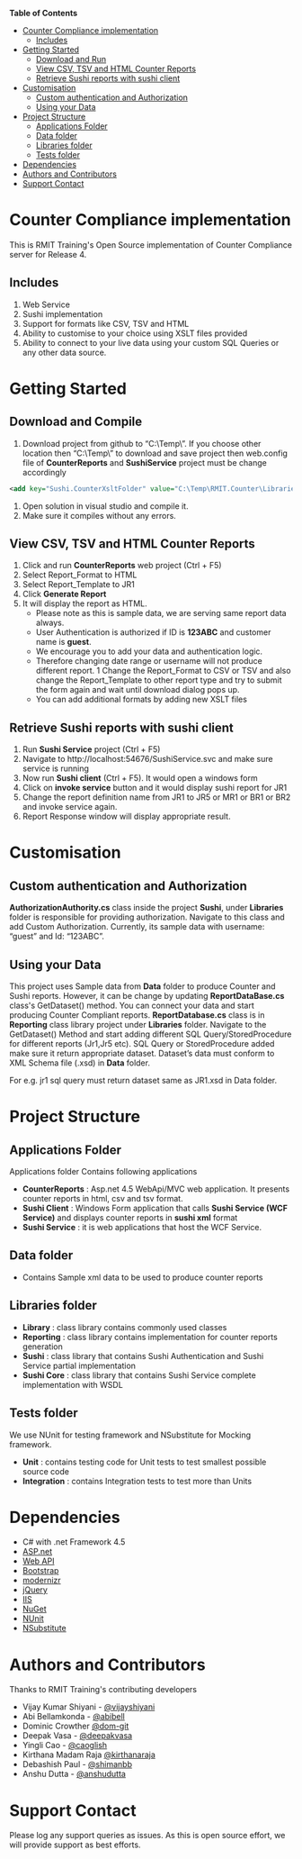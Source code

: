 **Table of Contents**
- [Counter Compliance implementation](#)
	- [Includes](#)
- [Getting Started](#)
	- [Download and Run](#)
	- [View CSV, TSV and HTML Counter Reports](#)
	- [Retrieve Sushi reports with sushi client](#)
- [Customisation](#)
	- [Custom authentication and Authorization](#)
	- [Using your Data](#)
- [Project Structure](#)
	- [Applications Folder](#)
	- [Data folder](#)
	- [Libraries folder](#)
	- [Tests folder](#)
- [Dependencies](#)
- [Authors and Contributors](#)
- [Support Contact](#)

# Counter Compliance implementation
This is RMIT Training's Open Source implementation of Counter Compliance server for Release 4.

## Includes
1. Web Service
1. Sushi implementation
1. Support for formats like CSV, TSV and HTML
1. Ability to customise to your choice using XSLT files provided
1. Ability to connect to your live data using your custom SQL Queries or any other data source.

# Getting Started

## Download and Compile
1. Download project from github to “C:\Temp\”. If you choose other location then “C:\Temp\” to download and save project then web.config file of **CounterReports** and **SushiService** project must be change accordingly
```xml
<add key="Sushi.CounterXsltFolder" value="C:\Temp\RMIT.Counter\Libraries\Reporting\Reports\Xslt" />
```
1. Open solution in visual studio and compile it.
1. Make sure it compiles without any errors.

## View CSV, TSV and HTML Counter Reports
1. Click and run **CounterReports** web project (Ctrl + F5)
1. Select Report_Format to HTML
1. Select Report_Template to JR1
1. Click **Generate Report**
1. It will display the report as HTML.
    * Please note as this is sample data, we are serving same report data always.
    * User Authentication is authorized if ID is **123ABC** and customer name is **guest**.
    * We encourage you to add your data and authentication logic.
    * Therefore changing date range or username will not produce different report.
1 Change the Report_Format to CSV or TSV and also change the Report_Template to other report type and try to submit the form again and wait until download dialog pops up.
    * You can add additional formats by adding new XSLT files

## Retrieve Sushi reports with sushi client
1. Run **Sushi Service** project (Ctrl + F5)
1. Navigate to http://localhost:54676/SushiService.svc and make sure service is running
1. Now run **Sushi client** (Ctrl + F5). It would open a windows form
1. Click on **invoke service** button and it would display sushi report for JR1
1. Change the report definition name from JR1 to JR5 or MR1 or BR1 or BR2 and invoke service again.
1. Report Response window will display appropriate result.

# Customisation

## Custom authentication and Authorization
**AuthorizationAuthority.cs** class inside the project **Sushi**, under **Libraries** folder is responsible for providing authorization. Navigate to this class and add Custom Authorization. Currently, its sample data with username: “guest” and Id: “123ABC”.

## Using your Data
This project uses Sample data from **Data** folder to produce Counter and Sushi reports. However, it can be change by updating **ReportDataBase.cs** class's GetDataset() method. You can connect your data and start producing Counter Compliant reports. **ReportDatabase.cs** class is in **Reporting** class library project under **Libraries** folder. Navigate to the GetDataset() Method and start adding different SQL Query/StoredProcedure for different reports (Jr1,Jr5 etc). SQL Query or StoredProcedure added make sure it return appropriate dataset. Dataset’s data must conform to XML Schema file (.xsd) in **Data** folder.

For e.g. jr1 sql query must return dataset same as JR1.xsd in Data folder.

# Project Structure
## Applications Folder
Applications folder Contains following applications
* **CounterReports** :  Asp.net 4.5 WebApi/MVC web application. It presents counter reports in html, csv and tsv format. 
* **Sushi Client** : Windows Form application that calls **Sushi Service (WCF Service)** and displays counter reports in **sushi xml** format
* **Sushi Service** : it is web applications that host the WCF Service.

## Data folder
* Contains Sample xml data to be used to produce counter reports

## Libraries folder
* **Library** :  class library contains commonly used classes 
* **Reporting** : class library contains implementation for counter reports generation
* **Sushi** : class library that contains Sushi Authentication and Sushi Service partial implementation
* **Sushi Core** : class library that contains Sushi Service complete implementation with WSDL

## Tests folder
We use NUnit for testing framework and NSubstitute for Mocking framework.
* **Unit** : contains testing code for Unit tests to test smallest possible source code
* **Integration** : contains Integration tests to test more than Units

# Dependencies
* C# with .net Framework 4.5
* [ASP.net](http://www.asp.net/)
* [Web API](http://www.asp.net/web-api)
* [Bootstrap](http://getbootstrap.com/)
* [modernizr](http://modernizr.com/)
* [jQuery](http://www.jQuery.com/)
* [IIS](http://www.iis.net/)
* [NuGet](https://www.nuget.org/)
* [NUnit](http://www.nunit.org/)
* [NSubstitute](http://nsubstitute.github.io/)

# Authors and Contributors
Thanks to RMIT Training's contributing developers
* Vijay Kumar Shiyani - [@vijayshiyani](https://github.com/vijayshiyani)
* Abi Bellamkonda - [@abibell](https://github.com/abibell)
* Dominic Crowther [@dom-git](https://github.com/dom-git)
* Deepak Vasa - [@deepakvasa](https://github.com/deepakvasa)
* Yingli Cao - [@caoglish](https://github.com/caoglish)
* Kirthana Madam Raja [@kirthanaraja](https://github.com/kirthanaraja)
* Debashish Paul - [@shimanbb](https://github.com/shimanbb)
* Anshu Dutta - [@anshudutta](https://github.com/anshudutta)

# Support Contact
Please log any support queries as issues. As this is open source effort, we will provide support as best efforts.
